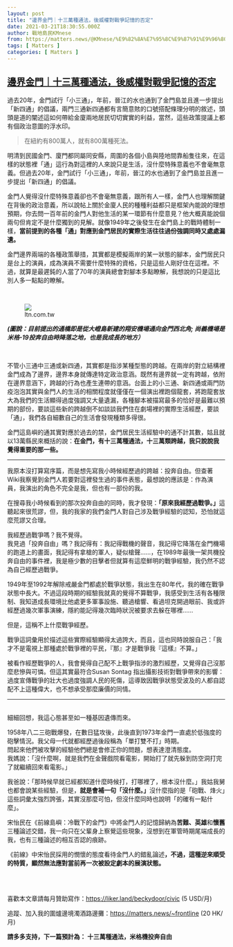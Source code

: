 ```yaml
---
layout: post
title: "邊界金門｜十三萬種通法，後威權對戰爭記憶的否定"
date: 2021-03-21T18:30:55.000Z
author: 戰地島民KMnese
from: https://matters.news/@KMnese/%E9%82%8A%E7%95%8C%E9%87%91%E9%96%80-%E5%8D%81%E4%B8%89%E8%90%AC%E7%A8%AE%E9%80%9A%E6%B3%95-%E5%BE%8C%E5%A8%81%E6%AC%8A%E5%B0%8D%E6%88%B0%E7%88%AD%E8%A8%98%E6%86%B6%E7%9A%84%E5%90%A6%E5%AE%9A-bafyreiafobq3d6pipohsh5qhebeur3wjdx5o3fjtufsilc3duppru5oqlq
tags: [ Matters ]
categories: [ Matters ]
---
```

<!--1616351455000-->
[邊界金門｜十三萬種通法，後威權對戰爭記憶的否定](https://matters.news/@KMnese/%E9%82%8A%E7%95%8C%E9%87%91%E9%96%80-%E5%8D%81%E4%B8%89%E8%90%AC%E7%A8%AE%E9%80%9A%E6%B3%95-%E5%BE%8C%E5%A8%81%E6%AC%8A%E5%B0%8D%E6%88%B0%E7%88%AD%E8%A8%98%E6%86%B6%E7%9A%84%E5%90%A6%E5%AE%9A-bafyreiafobq3d6pipohsh5qhebeur3wjdx5o3fjtufsilc3duppru5oqlq)
------

<div>
<p>過去20年，金門試行「小三通」，年前，晉江的水也通到了金門島並且進一步提出「新四通」的倡議，兩門三通新四通都有言簡意賅的口號搭配條理分明的敘述，頭頭是道的闡述這如何帶給金廈兩地居民切切實實的利益，當然，這些政策提議上都有個政治意圖的浮水印。</p><blockquote>在紐約有800萬人，就有800萬種死法。</blockquote><p>明清到民國金門、廈門都同屬同安縣，周圍的各個小島與陸地間靠船隻往來，在這樣的狀態裡「通」這行為對這裡的人來說只是生活，沒什麼特殊意義也不會毫無意義。但過去20年，金門試行「小三通」，年前，晉江的水也通到了金門島並且進一步提出「新四通」的倡議。</p><p>金門人覺得沒什麼特殊意義卻也不會毫無意義，跟所有人一樣，金門人也理解關鍵在背後的政治意義，所以說帖上關於金廈人民的種種利益都只是框架內能說的理想預期，你去問一百年前的金門人對他生活的某一環節有什麼意見？他大概真能說個兩句但肯定不是什麼獨到的見解。就像1949年之後發生在金門島上的戰時體制一樣，<strong>當前提到的各種「通」對應到金門居民的實際生活往往過份強調同時又處處漏遺。</strong></p><p>金門邊界兩端的各種政策舉措，其實都是模擬兩岸的某一狀態的腳本，金門居民只是台上的演員，成為演員不需要什麼特殊的資格，只是這些人剛好住在這裡。不過，就算是最遲鈍的人當了70年的演員總會對腳本多點瞭解，我想說的只是這比別人多一點點的瞭解。</p><p><br></p><figure class="image"><img src="https://assets.matters.news/embed/bc15b492-1088-4b17-b830-f6b315bc1c2e.jpeg" data-asset-id="bc15b492-1088-4b17-b830-f6b315bc1c2e" referrerpolicy="no-referrer"><figcaption><span>ltn.com.tw</span></figcaption></figure><p><strong><em>(圖說：目前提出的通橋即是從大嶝島新建的翔安機場通向金門西北角; 尚義機場是米格-19投奔自由時降落之地，也是我成長的地方）</em></strong></p><p><br></p><p>不管小三通中三通或新四通，其實都是指涉某種型態的跨越。在兩岸的對立結構裡金門成為了邊界，邊界本身就傳達特定政治意涵。既然有邊界就一定有跨越，依附在邊界意涵下，跨越的行為也產生連帶的意涵。台面上的小三通、新四通或兩門防疫泡泡其實與金門人的生活的相關程度就僅僅在一個演出裡跑個龍套，將跑龍套放大為我們的生活顯得過度強調又大量遺漏，各種腳本被描寫最多的恰好是最難以預期的部份，要談這些新的跨越倒不如談談我們住在劇場裡的實際生活經歷，要談「通」，我們各自細數自己的生活會發現種類多得很。</p><p>金門這島嶼的通其實對應於過去的禁，金門居民生活經驗中的通不計其數，姑且就以13萬縣民來概括的說：<strong>在金門，有十三萬種通法，十三萬類跨越，我只說說我覺得重要的那一些。</strong></p><hr><p>我原本沒打算寫序篇，而是想先寫我小時候經歷過的跨越：投奔自由。但查著Wiki我察覺到金門人若要對這裡發生過的事件表態，最想說的應該是：作為演員，我演出的角色不完全是我，但也有一部份的我。</p><p>在搜尋我小時候看到的那次投奔自由的同時，我才發現：<strong>「原來我經歷過戰爭。」</strong>這聽起來很荒謬，但，我的我家的我們金門人對自己涉及戰爭經驗的認知，恐怕就這麼荒謬又合理。</p><p>我經歷過戰爭嗎？我不覺得。<br class="smart">我見過「投奔自由」嗎？我記得有：我記得戰機的聲音，我記得它降落在金門機場的跑道上的畫面，我記得有拿槍的軍人，疑似槍聲……，在1989年最後一架共機投奔自由的事件裡，我是極少數的目擊者但就算有這麼鮮明的戰爭經驗，我仍然不認為自己經歷過戰爭。</p><p>1949年至1992年解除戒嚴金門都處於戰爭狀態，我出生在80年代，我的確在戰爭狀態中長大。不過這段時期的經驗我就真的覺得不算戰爭，我感受到生活有各種限制、我知道成長環境比他處更多軍事設施、聽過槍響、看過坦克開過眼前、我或許經歷過幾次軍事演練，隱約能記得幾次臨時狀況被要求去躲在哪裡……</p><p>但是，這稱不上什麼戰爭經歷。</p><p>戰爭這詞彙用於描述這些實際經驗顯得太過誇大，而且，這也同時說服自己：「我才不是電視上那種處於戰爭裡的平民，『那』才是戰爭我『這樣』不算。」</p><p>被看作經歷戰爭的人，我會覺得自己配不上戰爭指涉的激烈經歷，又覺得自己沒那麼悲慘與可憐。但這其實最符合Susan Sontag 指出攝影技術對戰爭帶來的影響：過度宣傳戰爭的壯大也過度強調人民的死傷，這導致因戰爭狀態受波及的人都自認配不上這種偉大，也不想承受那麼廉價的同情。</p><hr><p><br class="smart">細細回想，我這心態甚至如一種基因遺傳而來。</p><p>1958年八二三砲戰爆發，在數日猛攻後，此後直到1973年金門一直處於低強度的砲擊情況。我父母一代就都經歷過後段稱為「單打雙不打」時期。<br class="smart">問起來他們被攻擊的經驗他們總是會修正你的問題，想表達澄清態度。<br class="smart">我媽說：「沒什麼啊，就是我們在金聲戲院看電影，開始打了就先躲到防空洞打完了就繼續回來看電影。」<br class="smart"></p><p>我爸說：「那時候早就已經都知道什麼時候打，打哪裡了，根本沒什麼。」我姑我舅也都會說某些經驗，但是，<strong>就是會補一句「沒什麼。」</strong>沒什麼指的是「砲戰、烽火」這些詞彙太強烈誇張，其實沒那麼可怕，但沒什麼同時也說明「的確有一點什麼」。</p><p>宋怡民在《前線島嶼：冷戰下的金門》中將金門人的記憶歸納為<strong>苦難、英雄</strong>和<strong>懷舊</strong>三種論述交錯，我一向只在父輩身上察覺這些現象，沒想到在軍管時期尾端成長的我，也有三種論述的相互否認的痕跡。</p><p>《前線》中宋怡民採用的憫懷的態度看待金門人的錯亂論述<strong>，不過，這種逆來順受的特質，顯然無法應對當前再一次被設定劇本的展演狀態。</strong></p><p><br class="smart"></p><p><br class="smart">喜歡本文章請每月贊助寫作：<a href="https://liker.land/beckydoor/" target="_blank">https://liker.land/beckydoor/</a><a href="https://liker.land/beckydoor/civic" target="_blank">civic</a> (5 USD/月)<br class="smart"></p><p>追蹤、加入我的圍爐邊境濁酒路邊攤：<a href="https://matters.news/~frontline" target="_blank">https://matters.news/~frontline</a> (20 HK/月)<br class="smart"></p><p><strong>請多多支持，下一篇預計為： 十三萬種通法，米格機投奔自由</strong><br class="smart"></p>
</div>
